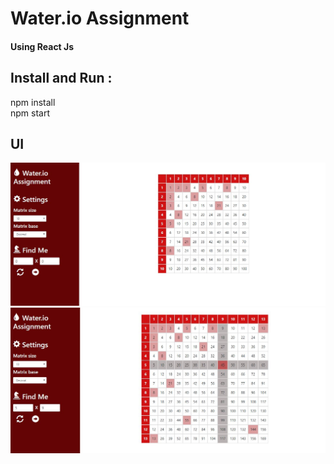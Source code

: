 # Water.io Assignment
#### Using React Js

## Install and Run :  
npm install   
npm start



## UI
![alt text](https://github.com/BinderAsaf/Assignment-Water.io/blob/master/%E2%80%8F%E2%80%8FUI1.JPG?raw=true "UI")
![alt text](https://github.com/BinderAsaf/Assignment-Water.io/blob/master/%E2%80%8F%E2%80%8FUI2.JPG?raw=true "UI")

